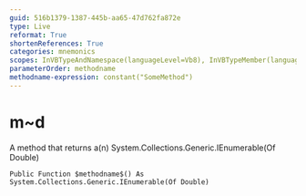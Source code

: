 ```yaml
---
guid: 516b1379-1387-445b-aa65-47d762fa872e
type: Live
reformat: True
shortenReferences: True
categories: mnemonics
scopes: InVBTypeAndNamespace(languageLevel=Vb8), InVBTypeMember(languageLevel=Vb8)
parameterOrder: methodname
methodname-expression: constant("SomeMethod")
---
```


# m~d

A method that returns a(n) System.Collections.Generic.IEnumerable(Of Double)

```
Public Function $methodname$() As System.Collections.Generic.IEnumerable(Of Double)
```
